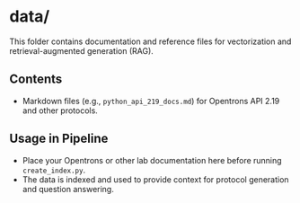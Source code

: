 # data/

This folder contains documentation and reference files for vectorization and retrieval-augmented generation (RAG).

## Contents
- Markdown files (e.g., `python_api_219_docs.md`) for Opentrons API 2.19 and other protocols.

## Usage in Pipeline
- Place your Opentrons or other lab documentation here before running `create_index.py`.
- The data is indexed and used to provide context for protocol generation and question answering.
